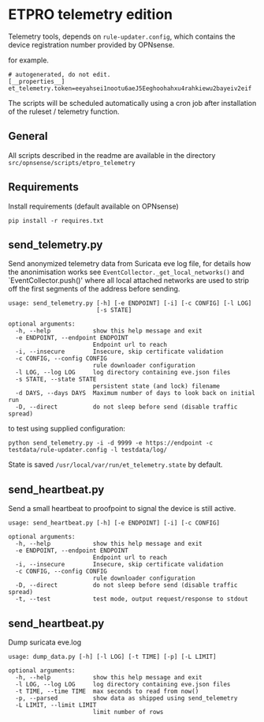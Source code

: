 # ETPRO telemetry edition

Telemetry tools, depends on `rule-updater.config`, which contains the device registration number provided by OPNsense.

for example.
```
# autogenerated, do not edit.
[__properties__]
et_telemetry.token=eeyahsei1nootu6aeJ5Eeghoohahxu4rahkiewu2bayeiv2eif
```

The scripts will be scheduled automatically using a cron job after installation of the ruleset / telemetry function.

General
----------------
All scripts described in the readme are available in the directory `src/opnsense/scripts/etpro_telemetry`


Requirements
--------------

Install requirements (default available on OPNsense)

```
pip install -r requires.txt
```


send_telemetry.py
-----------------

Send anonymized telemetry data from Suricata eve log file, for details how the anonimisation works see `EventCollector._get_local_networks()` and
`EventCollector.push()' where all local attached networks are used to strip off the first segments of the address before sending.


```
usage: send_telemetry.py [-h] [-e ENDPOINT] [-i] [-c CONFIG] [-l LOG]
                         [-s STATE]

optional arguments:
  -h, --help            show this help message and exit
  -e ENDPOINT, --endpoint ENDPOINT
                        Endpoint url to reach
  -i, --insecure        Insecure, skip certificate validation
  -c CONFIG, --config CONFIG
                        rule downloader configuration
  -l LOG, --log LOG     log directory containing eve.json files
  -s STATE, --state STATE
                        persistent state (and lock) filename
  -d DAYS, --days DAYS  Maximum number of days to look back on initial run
  -D, --direct          do not sleep before send (disable traffic spread)
```

to test using supplied configuration:

```
python send_telemetry.py -i -d 9999 -e https://endpoint -c testdata/rule-updater.config -l testdata/log/
```

State is saved `/usr/local/var/run/et_telemetry.state` by default.


send_heartbeat.py
------------------

Send a small heartbeat to proofpoint to signal the device is still active.

```
usage: send_heartbeat.py [-h] [-e ENDPOINT] [-i] [-c CONFIG]

optional arguments:
  -h, --help            show this help message and exit
  -e ENDPOINT, --endpoint ENDPOINT
                        Endpoint url to reach
  -i, --insecure        Insecure, skip certificate validation
  -c CONFIG, --config CONFIG
                        rule downloader configuration
  -D, --direct          do not sleep before send (disable traffic spread)
  -t, --test            test mode, output request/response to stdout
```


send_heartbeat.py
------------------

Dump suricata eve.log

```
usage: dump_data.py [-h] [-l LOG] [-t TIME] [-p] [-L LIMIT]

optional arguments:
  -h, --help            show this help message and exit
  -l LOG, --log LOG     log directory containing eve.json files
  -t TIME, --time TIME  max seconds to read from now()
  -p, --parsed          show data as shipped using send_telemetry
  -L LIMIT, --limit LIMIT
                        limit number of rows
```
